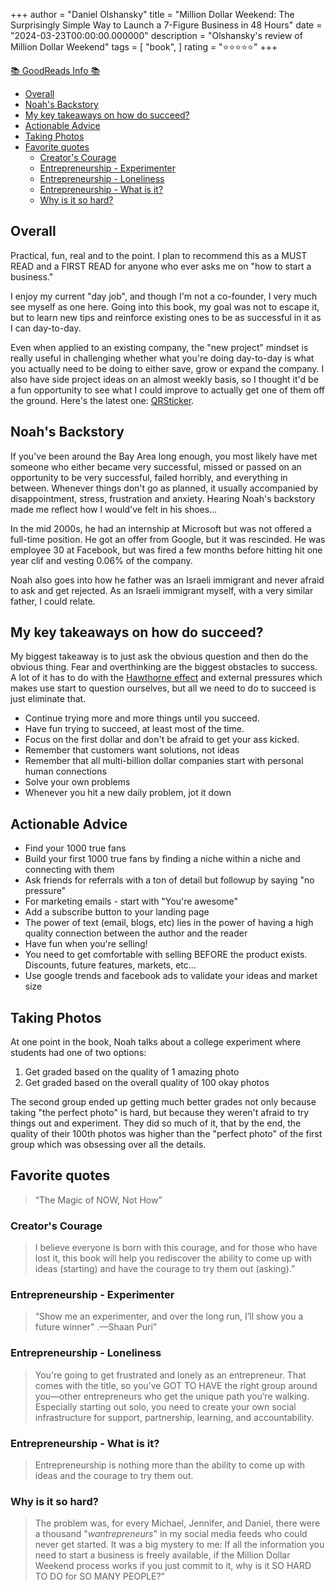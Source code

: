 +++
author = "Daniel Olshansky"
title = "Million Dollar Weekend: The Surprisingly Simple Way to Launch a 7-Figure Business in 48 Hours"
date = "2024-03-23T00:00:00.000000"
description = "Olshansky's review of Million Dollar Weekend"
tags = [
    "book",
]
rating = "⭐⭐⭐⭐⭐"
+++

[📚 GoodReads Info 📚](https://www.goodreads.com/en/book/show/145624504)

- [Overall](#overall)
- [Noah's Backstory](#noahs-backstory)
- [My key takeaways on how do succeed?](#my-key-takeaways-on-how-do-succeed)
- [Actionable Advice](#actionable-advice)
- [Taking Photos](#taking-photos)
- [Favorite quotes](#favorite-quotes)
  - [Creator's Courage](#creators-courage)
  - [Entrepreneurship - Experimenter](#entrepreneurship---experimenter)
  - [Entrepreneurship - Loneliness](#entrepreneurship---loneliness)
  - [Entrepreneurship - What is it?](#entrepreneurship---what-is-it)
  - [Why is it so hard?](#why-is-it-so-hard)

## Overall

Practical, fun, real and to the point. I plan to recommend this as a MUST READ
and a FIRST READ for anyone who ever asks me on "how to start a business."

I enjoy my current "day job", and though I'm not a co-founder, I very much see
myself as one here. Going into this book, my goal was not to escape it, but to learn
new tips and reinforce existing ones to be as successful in it as I can day-to-day.

Even when applied to an existing company, the "new project" mindset is really useful
in challenging whether what you're doing day-to-day is what you actually need to
be doing to either save, grow or expand the company. I also have side project ideas
on an almost weekly basis, so I thought it'd be a fun opportunity to see what I
could improve to actually get one of them off the ground. Here's the latest one:
[QRSticker](https://app.unicornplatform.com/qrsticker/home).

## Noah's Backstory

If you've been around the Bay Area long enough, you most likely have met someone
who either became very successful, missed or passed on an opportunity to be very
successful, failed horribly, and everything in between. Whenever things don't go
as planned, it usually accompanied by disappointment, stress, frustration and anxiety.
Hearing Noah's backstory made me reflect how I would've felt in his shoes...

In the mid 2000s, he had an internship at Microsoft but was not offered a full-time
position. He got an offer from Google, but it was rescinded. He was employee 30
at Facebook, but was fired a few months before hitting hit one year clif and
vesting 0.06% of the company.

Noah also goes into how he father was an Israeli immigrant and never afraid to
ask and get rejected. As an Israeli immigrant myself, with a very similar father,
I could relate.

## My key takeaways on how do succeed?

My biggest takeaway is to just ask the obvious question and then do the obvious
thing. Fear and overthinking are the biggest obstacles to success. A lot of
it has to do with the [Hawthorne effect](https://en.wikipedia.org/wiki/Hawthorne_effect)
and external pressures which makes use start to question ourselves, but all we
need to do to succeed is just eliminate that.

- Continue trying more and more things until you succeed.
- Have fun trying to succeed, at least most of the time.
- Focus on the first dollar and don't be afraid to get your ass kicked.
- Remember that customers want solutions, not ideas
- Remember that all multi-billion dollar companies start with personal human connections
- Solve your own problems
- Whenever you hit a new daily problem, jot it down

## Actionable Advice

- Find your 1000 true fans
- Build your first 1000 true fans by finding a niche within a niche and connecting with them
- Ask friends for referrals with a ton of detail but followup by saying "no pressure"
- For marketing emails - start with "You're awesome"
- Add a subscribe button to your landing page
- The power of text (email, blogs, etc) lies in the power of having a high quality connection between the author and the reader
- Have fun when you're selling!
- You need to get comfortable with selling BEFORE the product exists. Discounts, future features, markets, etc...
- Use google trends and facebook ads to validate your ideas and market size

## Taking Photos

At one point in the book, Noah talks about a college experiment where students
had one of two options:

1. Get graded based on the quality of 1 amazing photo
2. Get graded based on the overall quality of 100 okay photos

The second group ended up getting much better grades not only because taking
"the perfect photo" is hard, but because they weren't afraid to try things out
and experiment. They did so much of it, that by the end, the quality of their
100th photos was higher than the "perfect photo" of the first group which
was obsessing over all the details.

## Favorite quotes

> “The Magic of NOW, Not How”

### Creator's Courage

> I believe everyone is born with this courage, and for those who have lost it,
> this book will help you rediscover the ability to come up with ideas (starting)
> and have the courage to try them out (asking).”

### Entrepreneurship - Experimenter

> “Show me an experimenter, and over the long run, I’ll show you a future winner"
> .—Shaan Puri”

### Entrepreneurship - Loneliness

> You're going to get frustrated and lonely as an entrepreneur. That comes with
> the title, so you’ve GOT TO HAVE the right group around you—other entrepreneurs
> who get the unique path you’re walking. Especially starting out solo, you need
> to create your own social infrastructure for support, partnership, learning,
> and accountability.

### Entrepreneurship - What is it?

> Entrepreneurship is nothing more than the ability to come up with ideas and the
> courage to try them out.

### Why is it so hard?

> The problem was, for every Michael, Jennifer, and Daniel, there were a thousand
> "_wantrepreneurs_" in my social media feeds who could never get started. It was a
> big mystery to me: If all the information you need to start a business is
> freely available, if the Million Dollar Weekend process works if you just commit
> to it, why is it SO HARD TO DO for SO MANY PEOPLE?”
